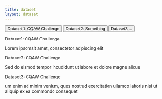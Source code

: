 ```yaml
---
title: dataset
layout: dataset
---
```

  <div class="info">
      <div class="tab1">
          <button class="tablinks" onmouseover="showDataset(event, 'Dataset1')">Dataset 1: CQAW Challenge</button>
          <button class="tablinks" onmouseover="showDataset(event, 'Dataset2')">Dataset 2: Something</button>
          <button class="tablinks" onmouseover="showDataset(event, 'Dataset3')">Dataset3 ...</button>
  </div>
  <div id="Dataset1" class="tabcontent">
      <p class="info1"> Dataset1: CQAW Challenge</p>
      <p class="info2"> Lorem ipsomsit amet, consectetor adipiscing elit</p>
    </div>
    <div id="Dataset2" class="tabcontent">
      <p class="info1"> Dataset2: CQAW Challenge</p>
      <p class="info2">Sed do eismod tempor incudidunt ut labore et dolore magne alique  </p>
    </div>
    <div id="Dataset3" class="tabcontent">
      <p class="info1"> Dataset3: CQAW Challenge</p>
      <p class="info2"> um enim ad minim venium, ques nostrud exercitation ullamco laboris nisi ut aliquip ex ea commondo consequet </p>
    </div>
    <div class="clearfix"></div>
  </div>
  <script src="js/scripts.js"></script>
